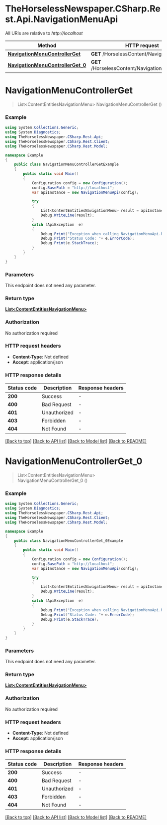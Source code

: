 # TheHorselessNewspaper.CSharp.Rest.Api.NavigationMenuApi

All URIs are relative to *http://localhost*

Method | HTTP request | Description
------------- | ------------- | -------------
[**NavigationMenuControllerGet**](NavigationMenuApi.md#navigationmenucontrollerget) | **GET** /HorselessContent/NavigationMenu | 
[**NavigationMenuControllerGet_0**](NavigationMenuApi.md#navigationmenucontrollerget_0) | **GET** /HorselessContent/NavigationMenu/$count | 


<a name="navigationmenucontrollerget"></a>
# **NavigationMenuControllerGet**
> List&lt;ContentEntitiesNavigationMenu&gt; NavigationMenuControllerGet ()



### Example
```csharp
using System.Collections.Generic;
using System.Diagnostics;
using TheHorselessNewspaper.CSharp.Rest.Api;
using TheHorselessNewspaper.CSharp.Rest.Client;
using TheHorselessNewspaper.CSharp.Rest.Model;

namespace Example
{
    public class NavigationMenuControllerGetExample
    {
        public static void Main()
        {
            Configuration config = new Configuration();
            config.BasePath = "http://localhost";
            var apiInstance = new NavigationMenuApi(config);

            try
            {
                List<ContentEntitiesNavigationMenu> result = apiInstance.NavigationMenuControllerGet();
                Debug.WriteLine(result);
            }
            catch (ApiException  e)
            {
                Debug.Print("Exception when calling NavigationMenuApi.NavigationMenuControllerGet: " + e.Message );
                Debug.Print("Status Code: "+ e.ErrorCode);
                Debug.Print(e.StackTrace);
            }
        }
    }
}
```

### Parameters
This endpoint does not need any parameter.

### Return type

[**List&lt;ContentEntitiesNavigationMenu&gt;**](ContentEntitiesNavigationMenu.md)

### Authorization

No authorization required

### HTTP request headers

 - **Content-Type**: Not defined
 - **Accept**: application/json


### HTTP response details
| Status code | Description | Response headers |
|-------------|-------------|------------------|
| **200** | Success |  -  |
| **400** | Bad Request |  -  |
| **401** | Unauthorized |  -  |
| **403** | Forbidden |  -  |
| **404** | Not Found |  -  |

[[Back to top]](#) [[Back to API list]](../README.md#documentation-for-api-endpoints) [[Back to Model list]](../README.md#documentation-for-models) [[Back to README]](../README.md)

<a name="navigationmenucontrollerget_0"></a>
# **NavigationMenuControllerGet_0**
> List&lt;ContentEntitiesNavigationMenu&gt; NavigationMenuControllerGet_0 ()



### Example
```csharp
using System.Collections.Generic;
using System.Diagnostics;
using TheHorselessNewspaper.CSharp.Rest.Api;
using TheHorselessNewspaper.CSharp.Rest.Client;
using TheHorselessNewspaper.CSharp.Rest.Model;

namespace Example
{
    public class NavigationMenuControllerGet_0Example
    {
        public static void Main()
        {
            Configuration config = new Configuration();
            config.BasePath = "http://localhost";
            var apiInstance = new NavigationMenuApi(config);

            try
            {
                List<ContentEntitiesNavigationMenu> result = apiInstance.NavigationMenuControllerGet_0();
                Debug.WriteLine(result);
            }
            catch (ApiException  e)
            {
                Debug.Print("Exception when calling NavigationMenuApi.NavigationMenuControllerGet_0: " + e.Message );
                Debug.Print("Status Code: "+ e.ErrorCode);
                Debug.Print(e.StackTrace);
            }
        }
    }
}
```

### Parameters
This endpoint does not need any parameter.

### Return type

[**List&lt;ContentEntitiesNavigationMenu&gt;**](ContentEntitiesNavigationMenu.md)

### Authorization

No authorization required

### HTTP request headers

 - **Content-Type**: Not defined
 - **Accept**: application/json


### HTTP response details
| Status code | Description | Response headers |
|-------------|-------------|------------------|
| **200** | Success |  -  |
| **400** | Bad Request |  -  |
| **401** | Unauthorized |  -  |
| **403** | Forbidden |  -  |
| **404** | Not Found |  -  |

[[Back to top]](#) [[Back to API list]](../README.md#documentation-for-api-endpoints) [[Back to Model list]](../README.md#documentation-for-models) [[Back to README]](../README.md)


